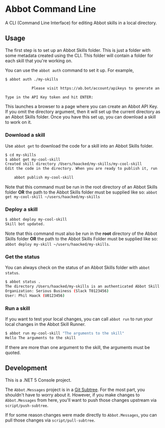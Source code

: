 # Abbot Command Line

A CLI (Command Line Interface) for editing Abbot skills in a local directory.

## Usage

The first step is to set up an Abbot Skills folder. This is just a folder with some metadata created using the CLI. This folder will contain a folder for each skill that you're working on.

You can use the `abbot auth` command to set it up. For example,

```bash
$ abbot auth ./my-skills

            Please visit https://ab.bot/account/apikeys to generate an authentication token. I will attempt to open your browser for you.

Type in the API Key token and hit ENTER:
```

This launches a browser to a page where you can create an Abbot API Key. If you omit the directory argument, then it will set up the current directory as an Abbot Skills folder. Once you have this set up, you can download a skill to work on it.

### Download a skill

Use `abbot get` to download the code for a skill into an Abbot Skills folder.


```bash
$ cd my-skills
$ abbot get my-cool-skill
Created skill directory /Users/haacked/my-skills/my-cool-skill
Edit the code in the directory. When you are ready to publish it, run

    abbot publish my-cool-skill

```

Note that this command must be run in the root directory of an Abbot Skills folder __OR__ the path to the Abbot Skills folder must be supplied like so: `abbot get my-cool-skill ~/users/haacked/my-skills`

### Deploy a skill

```bash
$ abbot deploy my-cool-skill
Skill bot updated.
```

Note that this command must also be run in the __root__ directory of the Abbot Skills folder  __OR__ the path to the Abbot Skills Folder must be supplied like so: `abbot deploy my-skill ~/users/haacked/my-skills`.

### Get the status

You can always check on the status of an Abbot Skills folder with `abbot status`.

```bash
$ abbot status .
The directory /Users/haacked/my-skills is an authenticated Abbot Skill Development environment.
Organization: Serious Business (Slack T0123456)
User: Phil Haack (U0123456)
```

### Run a skill

If you want to test your local changes, you can call `abbot run` to run your local changes in the Abbot Skill Runner.

```bash
$ abbot run my-cool-skill "The arguments to the skill"
Hello The arguments to the skill
```

If there are more than one argument to the skill, the arguments must be quoted.

## Development

This is a .NET 5 Console project.

The `Abbot.Messages` project is in a [Git Subtree](https://www.atlassian.com/git/tutorials/git-subtree). For the most part, you shouldn't have to worry about it.
However, if you make changes to `Abbot.Messages` from here, you'll want to push those changes upstream via `script/push-subtree`.

If for some reason changes were made directly to `Abbot.Messages`, you can pull those changes via `script/pull-subtree`.
